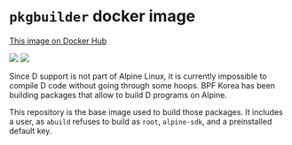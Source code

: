 # `pkgbuilder` docker image

[This image on Docker Hub](https://hub.docker.com/r/bpfk/pkgbuilder)

[![](https://images.microbadger.com/badges/image/bpfk/pkgbuilder.svg)](https://microbadger.com/images/bpfk/pkgbuilder)
[![](https://images.microbadger.com/badges/version/bpfk/pkgbuilder.svg)](https://microbadger.com/images/bpfk/pkgbuilder)

Since D support is not part of Alpine Linux,
it is currently impossible to compile D code without going through some hoops.
BPF Korea has been building packages that allow to build D programs on Alpine.

This repository is the base image used to build those packages.
It includes a user, as `abuild` refuses to build as `root`,
`alpine-sdk`, and a preinstalled default key.
